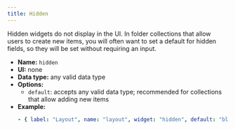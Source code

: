 ```yaml
---
title: Hidden
---
```


Hidden widgets do not display in the UI. In folder collections that allow users to create new items, you will often want to set a default for hidden fields, so they will be set without requiring an input.

- **Name:** `hidden`
- **UI:** none
- **Data type:** any valid data type
- **Options:**
  - `default`: accepts any valid data type; recommended for collections that allow adding new items
- **Example:**
  ```yaml
  - { label: "Layout", name: "layout", widget: "hidden", default: "blog" }
  ```
